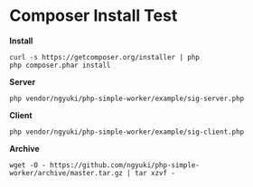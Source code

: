 # Composer Install Test

**Install**

```
curl -s https://getcomposer.org/installer | php
php composer.phar install
```

**Server**

```
php vendor/ngyuki/php-simple-worker/example/sig-server.php 
```

**Client**

```
php vendor/ngyuki/php-simple-worker/example/sig-client.php 
```

**Archive**

```
wget -O - https://github.com/ngyuki/php-simple-worker/archive/master.tar.gz | tar xzvf -
```

